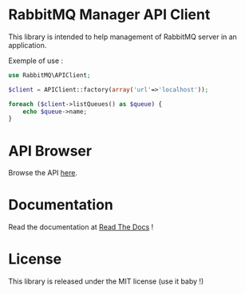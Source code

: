 # RabbitMQ Manager API Client

This library is intended to help management of RabbitMQ server in an application.

Exemple of use :

```php
use RabbitMQ\APIClient;

$client = APIClient::factory(array('url'=>'localhost'));

foreach ($client->listQueues() as $queue) {
    echo $queue->name;
}
```

# API Browser

Browse the API [here]().

# Documentation

Read the documentation at [Read The Docs]() !

# License

This library is released under the MIT license (use it baby !)



